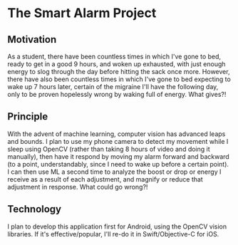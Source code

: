 # The Smart Alarm Project

## Motivation
As a student, there have been countless times in which I've gone to bed, ready to get in a good 9 hours, and woken up exhausted, with just enough energy to slog through the day before hitting the sack once more.  However, there have also been countless times in which I've gone to bed expecting to wake up 7 hours later, certain of the migraine I'll have the following day, only to be proven hopelessly wrong by waking full of energy.  What gives?!

## Principle
With the advent of machine learning, computer vision has advanced leaps and bounds.  I plan to use my phone camera to  detect my movement while I sleep using OpenCV (rather than taking 8 hours of video and doing it manually), then have it respond by moving my alarm forward and backward (to a point, understandably, since I need to wake up before a certain point).  I can then use ML a second time to analyze the boost or drop or energy I receive as a result of each adjustment, and magnify or reduce that adjustment in response.  What could go wrong?!  

## Technology
I plan to develop this application first for Android, using the OpenCV vision libraries.  If it's effective/popular, I'll re-do it in Swift/Objective-C for iOS. 
